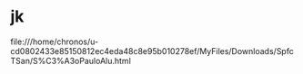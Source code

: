 # jk
file:///home/chronos/u-cd0802433e85150812ec4eda48c8e95b010278ef/MyFiles/Downloads/SpfcTSan/S%C3%A3oPauloAlu.html
